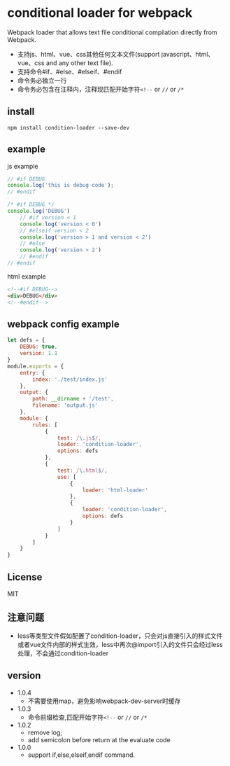 # conditional loader for webpack

Webpack loader that allows text file conditional compilation directly from Webpack.

* 支持js、html、vue、css其他任何文本文件(support javascript、html、vue、css and any other text file).
* 支持命令#if、#else、#elseif、#endif
* 命令务必独立一行
* 命令务必包含在注释内，注释现匹配开始字符`<!--` or `//` or `/*` 

## install
```
npm install condition-loader --save-dev
```

## example
js example
```js
// #if DEBUG
console.log('this is debug code');
// #endif

/* #if DEBUG */
console.log('DEBUG')
    // #if version < 1
    console.log('version < 0')
    // #elseif version < 2
    console.log('version > 1 and version < 2')
    // #else
    console.log('version > 2')
    // #endif
// #endif
```

html example
```html
<!--#if DEBUG-->
<div>DEBUG</div>
<!--#endif-->
```


## webpack config example
```js
let defs = {
    DEBUG: true,
    version: 1.1
}
module.exports = {
    entry: {
        index: './test/index.js'
    },
    output: {
        path: __dirname + '/test',
        filename: 'output.js'
    },
    module: {
        rules: [
            {
                test: /\.js$/,
                loader: 'condition-loader',
                options: defs
            },
            {
                test: /\.html$/,
                use: [
                    {
                        loader: 'html-loader'
                    },
                    {
                        loader: 'condition-loader',
                        options: defs
                    }
                ]
            }
        ]
    }
}
```

## License
MIT

## 注意问题
* less等类型文件假如配置了condition-loader，只会对js直接引入的样式文件或者vue文件内部的样式生效，less中再次@import引入的文件只会经过less处理，不会通过condition-loader

## version
* 1.0.4
    - 不需要使用map，避免影响webpack-dev-server时缓存
* 1.0.3
    - 命令前缀检查,匹配开始字符`<!--` or `//` or `/*` 
* 1.0.2
    - remove log;
    - add semicolon before return at the evaluate code 
* 1.0.0
    - support if,else,elseif,endif command.